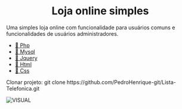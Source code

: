 <h1 align="center">Loja online simples</h1>

<p align="left">
 Uma simples loja online com funcionalidade para usuários comuns e funcionalidades de usuários administradores.
</p>

<p align="left">
    <ul>
        <li><a href="https://www.php.net/">🔗 Php</a></li>
        <li><a href="https://www.mysql.com/">🔗 Mysql</a></li>
        <li><a href="https://jquery.com/">🔗 Jquery</a></li>
        <li><a href="https://developer.mozilla.org/pt-BR/docs/Web/HTML">🔗 Html</a></li>
        <li><a href="https://developer.mozilla.org/pt-BR/docs/Web/CSS">🔗 Css</a></li>
    </ul>
</p>

<p align="left">
    Clonar projeto: git clone https://github.com/PedroHenrique-git/Lista-Telefonica.git
</p>

![VISUAL](Capture.PNG)
